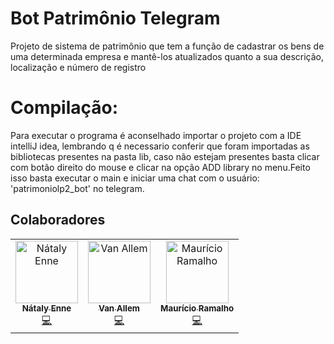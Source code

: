 # Bot Patrimônio Telegram
  Projeto de sistema de patrimônio que tem a função de cadastrar os bens de uma determinada empresa e mantê-los atualizados quanto 
  a sua descrição, localização e número de registro

# Compilação:
  Para executar o programa é aconselhado importar o projeto com a IDE intelliJ idea, lembrando q é necessario conferir que 
  foram importadas as bibliotecas presentes na pasta lib, caso não estejam presentes basta clicar com botão direito do mouse 
  e clicar na opção ADD library no menu.Feito isso basta executar o main e iniciar uma chat com o usuário: 'patrimoniolp2_bot' no telegram.
  
## Colaboradores
<table>
  <tr>
    <td align="center">
      <a href="https://github.com/nataly-enne">
        <img src="https://avatars3.githubusercontent.com/u/26802307?s=400&v=4" width="100px;" alt="Nátaly Enne"/>
        <br />
        <sub><b>Nátaly Enne</b></sub>
      </a><br />
      <a href="https://github.com/nataly-enne/router/commits?author=nataly-enne" title="Code">💻</a>
    </td>
    <td align="center">
      <a href="https://github.com/Vanz5">
        <img src="https://avatars2.githubusercontent.com/u/36575665?s=400&v=4" width="100px;" alt="Van Allem"/>
        <br />
        <sub><b>Van Allem</b></sub>
      </a><br />
      <a href="https://github.com/nataly-enne/router/commits?author=Vanz5" title="Code">💻</a>
    </td>
    <td align="center">
      <a href="https://github.com/ilikemiojo">
        <img src="https://avatars1.githubusercontent.com/u/32806113?s=400&v=4" width="100px;" alt="Maurício Ramalho"/>
        <br />
        <sub><b>Maurício Ramalho</b></sub>
      </a><br />
      <a href="https://github.com/nataly-enne/router/commits?author=ilikemiojo" title="Code">💻</a>
    </td>
  </tr>
</table>
